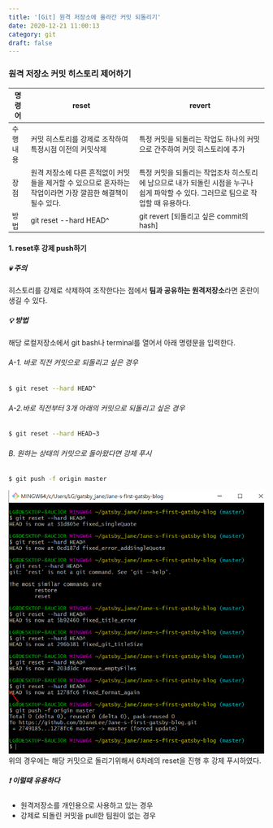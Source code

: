```yaml
---
title: '[Git] 원격 저장소에 올라간 커밋 되돌리기'
date: 2020-12-21 11:00:13
category: git
draft: false
---
```


### 원격 저장소 커밋 히스토리 제어하기

| 명령어   | reset                                                                                                       | revert                                                                                                                               |
| -------- | ----------------------------------------------------------------------------------------------------------- | ------------------------------------------------------------------------------------------------------------------------------------ |
| 수행내용 | 커밋 히스토리를 강제로 조작하여 특정시점 이전의 커밋삭제                                                    | 특정 커밋을 되돌리는 작업도 하나의 커밋으로 간주하여 커밋 히스토리에 추가                                                            |
| 장점     | 원격 저장소에 다른 흔적없이 커밋들을 제거할 수 있으므로 혼자하는 작업이라면 가장 깔끔한 해결책이 될수 있다. | 특정 커밋을 되돌리는 작업조차 히스토리에 남으므로 내가 되돌린 시점을 누구나 쉽게 파악할 수 있다. 그러므로 팀으로 작업할 때 유용하다. |
| 방법     | git reset --hard HEAD^                                                                                      | git revert [되돌리고 싶은 commit의 hash]                                                                                             |

#### 1. reset후 강제 push하기

##### &#128128; 주의

히스토리를 강제로 삭제하여 조작한다는 점에서 **팀과 공유하는 원격저장소**라면 혼란이 생길 수 있다.

##### &#128161; 방법

해당 로컬저장소에서 git bash나 terminal를 열어서 아래 명령문을 입력한다.

###### A-1. 바로 직전 커밋으로 되돌리고 싶은 경우

```sh
$ git reset --hard HEAD^
```

###### A-2.바로 직전부터 3개 아래의 커밋으로 되돌리고 싶은 경우

```sh
$ git reset --hard HEAD~3
```

###### B. 원하는 상태의 커밋으로 돌아왔다면 강제 푸시

```sh
$ git push -f origin master
```

![](./images/gitReset.png)
위의 경우에는 해당 커밋으로 돌리기위해서 6차례의 reset을 진행 후 강제 푸시하였다.

##### &#10071; 이럴때 유용하다

- 원격저장소를 개인용으로 사용하고 있는 경우
- 강제로 되돌린 커밋을 pull한 팀원이 없는 경우
